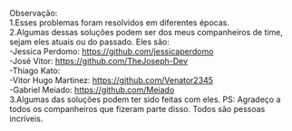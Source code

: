 Observação:  
1.Esses problemas foram resolvidos em diferentes épocas.  
2.Algumas dessas soluções podem ser dos meus companheiros de time, sejam eles atuais ou do passado. Eles são:  
-Jessica Perdomo: https://github.com/jessicaperdomo  
-José Vitor: https://github.com/TheJoseph-Dev  
-Thiago Kato:  
-Vitor Hugo Martinez: https://github.com/Venator2345  
-Gabriel Meiado: https://github.com/Meiado  
3.Algumas das soluções podem ter sido feitas com eles.
PS: Agradeço a todos os companheiros que fizeram parte disso. Todos são pessoas incríveis.
